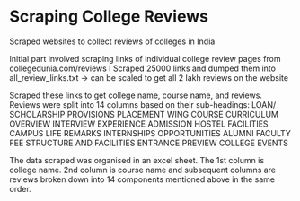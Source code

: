 # Scraping College Reviews
 Scraped websites to collect reviews of colleges in India 

Initial part involved scraping links of individual college review pages from collegedunia.com/reviews
I Scraped 25000 links and dumped them into all_review_links.txt -> can be scaled to get all 2 lakh reviews on the website

Scraped these links to get college name, course name, and reviews. Reviews were split into 14 columns based on their sub-headings:
LOAN/ SCHOLARSHIP PROVISIONS
PLACEMENT WING
COURSE CURRICULUM OVERVIEW
INTERVIEW EXPERIENCE
ADMISSION
HOSTEL FACILITIES
CAMPUS LIFE
REMARKS
INTERNSHIPS OPPORTUNITIES
ALUMNI
FACULTY
FEE STRUCTURE AND FACILITIES
ENTRANCE PREVIEW 
COLLEGE EVENTS 

The data scraped was organised in an excel sheet. The 1st column is college name. 2nd column is course name and subsequent columns are reviews broken down into 14 components mentioned above in the same order.